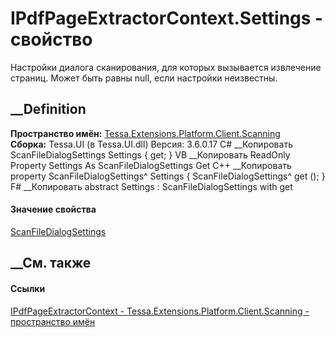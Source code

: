 # IPdfPageExtractorContext.Settings - свойство
Настройки диалога сканирования, для которых вызывается извлечение страниц.
Может быть равны null, если настройки неизвестны.
## __Definition
 **Пространство имён:**
[Tessa.Extensions.Platform.Client.Scanning](N_Tessa_Extensions_Platform_Client_Scanning.htm)  
 **Сборка:** Tessa.UI (в Tessa.UI.dll) Версия: 3.6.0.17
C# __Копировать
    ScanFileDialogSettings Settings { get; }
VB __Копировать
     ReadOnly Property Settings As ScanFileDialogSettings
    	Get
C++ __Копировать
    property ScanFileDialogSettings^ Settings {
    	ScanFileDialogSettings^ get ();
    }
F# __Копировать
     abstract Settings : ScanFileDialogSettings with get
#### Значение свойства
[ScanFileDialogSettings](T_Tessa_Extensions_Platform_Client_Scanning_ScanFileDialogSettings.htm)
##  __См. также
#### Ссылки
[IPdfPageExtractorContext -
](T_Tessa_Extensions_Platform_Client_Scanning_IPdfPageExtractorContext.htm)
[Tessa.Extensions.Platform.Client.Scanning - пространство
имён](N_Tessa_Extensions_Platform_Client_Scanning.htm)
